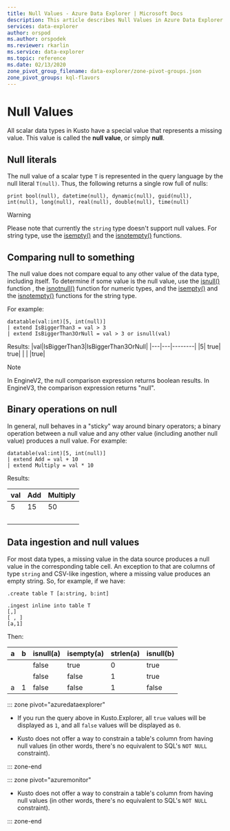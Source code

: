 ```yaml
---
title: Null Values - Azure Data Explorer | Microsoft Docs
description: This article describes Null Values in Azure Data Explorer.
services: data-explorer
author: orspod
ms.author: orspodek
ms.reviewer: rkarlin
ms.service: data-explorer
ms.topic: reference
ms.date: 02/13/2020
zone_pivot_group_filename: data-explorer/zone-pivot-groups.json
zone_pivot_groups: kql-flavors
---
```

# Null Values

All scalar data types in Kusto have a special value that represents a missing value.
This value is called the **null value**, or simply **null**.

## Null literals

The null value of a scalar type `T` is represented in the query language by the null literal `T(null)`.
Thus, the following returns a single row full of nulls:

```kusto
print bool(null), datetime(null), dynamic(null), guid(null), int(null), long(null), real(null), double(null), time(null)
```

> [!WARNING]
> Please note that currently the `string` type doesn't support null values. For string type, use the [isempty()](../isemptyfunction.md) and the [isnotempty()](../isnotemptyfunction.md) functions.

## Comparing null to something

The null value does not compare equal to any other value of the data type,
including itself. To determine if some
value is the null value, use the [isnull()](../isnullfunction.md) function
, the [isnotnull()](../isnotnullfunction.md) function for numeric types, 
and the [isempty()](../isemptyfunction.md) and the [isnotempty()](../isnotemptyfunction.md) 
functions for the string type. 

For example:

```kusto
datatable(val:int)[5, int(null)]
| extend IsBiggerThan3 = val > 3
| extend IsBiggerThan3OrNull = val > 3 or isnull(val)
```
Results:
|val|IsBiggerThan3|IsBiggerThan3OrNull|
|---|---|--------|
|5|	true|	true|
|&nbsp;|&nbsp;|true| 	

> [!NOTE]
> In EngineV2, the null comparison expression returns boolean results. In EngineV3, the comparison expression returns "null". 

## Binary operations on null

In general, null behaves in a "sticky" way around binary operators; a binary
operation between a null value and any other value (including another null value)
produces a null value. For example:

```kusto
datatable(val:int)[5, int(null)]
| extend Add = val + 10
| extend Multiply = val * 10
```
Results:

|val|Add|Multiply|
|---|---|--------|
|5|	15|	50|
|&nbsp;|&nbsp;|&nbsp;| 		


## Data ingestion and null values

For most data types, a missing value in the data source produces a null value
in the corresponding table cell. An exception to that are columns of type
`string` and CSV-like ingestion, where a missing value produces an empty string.
So, for example, if we have: 

```kusto
.create table T [a:string, b:int]

.ingest inline into table T
[,]
[ , ]
[a,1]
```

Then:

|a     |b     |isnull(a)|isempty(a)|strlen(a)|isnull(b)|
|------|------|---------|----------|---------|---------|
|&nbsp;|&nbsp;|false    |true      |0        |true     |
|&nbsp;|&nbsp;|false    |false     |1        |true     |
|a     |1     |false    |false     |1        |false    |

::: zone pivot="azuredataexplorer"

* If you run the query above in Kusto.Explorer, all `true`
  values will be displayed as `1`, and all `false` values
  will be displayed as `0`.

* Kusto does not offer a way to constrain a table's column from having null
  values (in other words, there's no equivalent to SQL's `NOT NULL` constraint).

::: zone-end

::: zone pivot="azuremonitor"

* Kusto does not offer a way to constrain a table's column from having null
  values (in other words, there's no equivalent to SQL's `NOT NULL` constraint).

::: zone-end
